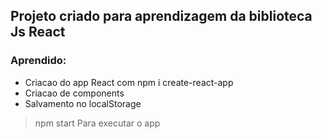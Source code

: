 ## Projeto criado para aprendizagem da biblioteca Js React


### Aprendido:

<ul>
  <li>Criacao do app React com npm i create-react-app</li>
  <li>Criacao de components</li>
  <li>Salvamento no localStorage</li>
</ul>

> npm start
Para executar o app
